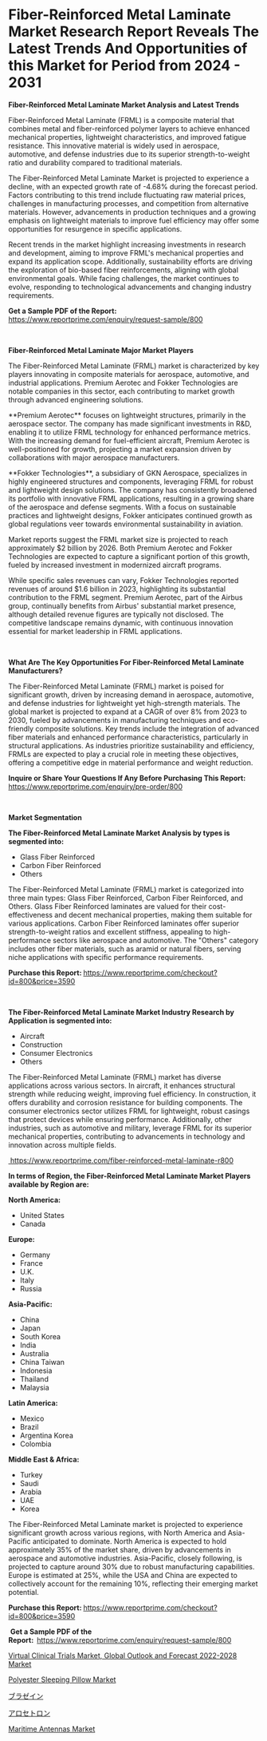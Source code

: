 <p><h1>Fiber-Reinforced Metal Laminate Market Research Report Reveals The Latest Trends And Opportunities of this Market for Period from 2024 - 2031</h1></p><p><strong>Fiber-Reinforced Metal Laminate Market Analysis and Latest Trends</strong></p>
<p><p>Fiber-Reinforced Metal Laminate (FRML) is a composite material that combines metal and fiber-reinforced polymer layers to achieve enhanced mechanical properties, lightweight characteristics, and improved fatigue resistance. This innovative material is widely used in aerospace, automotive, and defense industries due to its superior strength-to-weight ratio and durability compared to traditional materials.</p><p>The Fiber-Reinforced Metal Laminate Market is projected to experience a decline, with an expected growth rate of -4.68% during the forecast period. Factors contributing to this trend include fluctuating raw material prices, challenges in manufacturing processes, and competition from alternative materials. However, advancements in production techniques and a growing emphasis on lightweight materials to improve fuel efficiency may offer some opportunities for resurgence in specific applications.</p><p>Recent trends in the market highlight increasing investments in research and development, aiming to improve FRML's mechanical properties and expand its application scope. Additionally, sustainability efforts are driving the exploration of bio-based fiber reinforcements, aligning with global environmental goals. While facing challenges, the market continues to evolve, responding to technological advancements and changing industry requirements.</p></p>
<p><strong>Get a Sample PDF of the Report:&nbsp;</strong> <a href="https://www.reportprime.com/enquiry/request-sample/800">https://www.reportprime.com/enquiry/request-sample/800</a></p>
<p>&nbsp;</p>
<p><strong>Fiber-Reinforced Metal Laminate Major Market Players</strong></p>
<p><p>The Fiber-Reinforced Metal Laminate (FRML) market is characterized by key players innovating in composite materials for aerospace, automotive, and industrial applications. Premium Aerotec and Fokker Technologies are notable companies in this sector, each contributing to market growth through advanced engineering solutions.</p><p>**Premium Aerotec** focuses on lightweight structures, primarily in the aerospace sector. The company has made significant investments in R&D, enabling it to utilize FRML technology for enhanced performance metrics. With the increasing demand for fuel-efficient aircraft, Premium Aerotec is well-positioned for growth, projecting a market expansion driven by collaborations with major aerospace manufacturers.</p><p>**Fokker Technologies**, a subsidiary of GKN Aerospace, specializes in highly engineered structures and components, leveraging FRML for robust and lightweight design solutions. The company has consistently broadened its portfolio with innovative FRML applications, resulting in a growing share of the aerospace and defense segments. With a focus on sustainable practices and lightweight designs, Fokker anticipates continued growth as global regulations veer towards environmental sustainability in aviation.</p><p>Market reports suggest the FRML market size is projected to reach approximately $2 billion by 2026. Both Premium Aerotec and Fokker Technologies are expected to capture a significant portion of this growth, fueled by increased investment in modernized aircraft programs.</p><p>While specific sales revenues can vary, Fokker Technologies reported revenues of around $1.6 billion in 2023, highlighting its substantial contribution to the FRML segment. Premium Aerotec, part of the Airbus group, continually benefits from Airbus' substantial market presence, although detailed revenue figures are typically not disclosed. The competitive landscape remains dynamic, with continuous innovation essential for market leadership in FRML applications.</p></p>
<p>&nbsp;</p>
<p><strong>What Are The Key Opportunities For Fiber-Reinforced Metal Laminate Manufacturers?</strong></p>
<p><p>The Fiber-Reinforced Metal Laminate (FRML) market is poised for significant growth, driven by increasing demand in aerospace, automotive, and defense industries for lightweight yet high-strength materials. The global market is projected to expand at a CAGR of over 8% from 2023 to 2030, fueled by advancements in manufacturing techniques and eco-friendly composite solutions. Key trends include the integration of advanced fiber materials and enhanced performance characteristics, particularly in structural applications. As industries prioritize sustainability and efficiency, FRMLs are expected to play a crucial role in meeting these objectives, offering a competitive edge in material performance and weight reduction.</p></p>
<p><strong>Inquire or Share Your Questions If Any Before Purchasing This Report:</strong> <a href="https://www.reportprime.com/enquiry/pre-order/800">https://www.reportprime.com/enquiry/pre-order/800</a></p>
<p>&nbsp;</p>
<p><strong>Market Segmentation</strong></p>
<p><strong>The Fiber-Reinforced Metal Laminate Market Analysis by types is segmented into:</strong></p>
<p><ul><li>Glass Fiber Reinforced</li><li>Carbon Fiber Reinforced</li><li>Others</li></ul></p>
<p><p>The Fiber-Reinforced Metal Laminate (FRML) market is categorized into three main types: Glass Fiber Reinforced, Carbon Fiber Reinforced, and Others. Glass Fiber Reinforced laminates are valued for their cost-effectiveness and decent mechanical properties, making them suitable for various applications. Carbon Fiber Reinforced laminates offer superior strength-to-weight ratios and excellent stiffness, appealing to high-performance sectors like aerospace and automotive. The "Others" category includes other fiber materials, such as aramid or natural fibers, serving niche applications with specific performance requirements.</p></p>
<p><strong>Purchase this Report:&nbsp;</strong><a href="https://www.reportprime.com/checkout?id=800&price=3590">https://www.reportprime.com/checkout?id=800&price=3590</a></p>
<p>&nbsp;</p>
<p><strong>The Fiber-Reinforced Metal Laminate Market Industry Research by Application is segmented into:</strong></p>
<p><ul><li>Aircraft</li><li>Construction</li><li>Consumer Electronics</li><li>Others</li></ul></p>
<p><p>The Fiber-Reinforced Metal Laminate (FRML) market has diverse applications across various sectors. In aircraft, it enhances structural strength while reducing weight, improving fuel efficiency. In construction, it offers durability and corrosion resistance for building components. The consumer electronics sector utilizes FRML for lightweight, robust casings that protect devices while ensuring performance. Additionally, other industries, such as automotive and military, leverage FRML for its superior mechanical properties, contributing to advancements in technology and innovation across multiple fields.</p></p>
<p><a href="https://www.reportprime.com/fiber-reinforced-metal-laminate-r800">&nbsp;https://www.reportprime.com/fiber-reinforced-metal-laminate-r800</a></p>
<p><strong>In terms of Region, the Fiber-Reinforced Metal Laminate Market Players available by Region are:</strong></p>
<p>
    <p> <strong> North America: </strong>
        <ul>
            <li>United States</li>
            <li>Canada</li>
        </ul>
        </p> 
    <p> <strong> Europe: </strong>
        <ul>
            <li>Germany</li>
            <li>France</li>
            <li>U.K.</li>
            <li>Italy</li>
            <li>Russia</li>
        </ul>
        </p> 
    <p> <strong> Asia-Pacific: </strong>
        <ul>
            <li>China</li>
            <li>Japan</li>
            <li>South Korea</li>
            <li>India</li>
            <li>Australia</li>
            <li>China Taiwan</li>
            <li>Indonesia</li>
            <li>Thailand</li>
            <li>Malaysia</li>
        </ul>
        </p> 
    <p> <strong> Latin America: </strong>
        <ul>
            <li>Mexico</li>
            <li>Brazil</li>
            <li>Argentina Korea</li>
            <li>Colombia</li>
        </ul>
        </p> 
    <p> <strong> Middle East & Africa: </strong>
        <ul>
            <li>Turkey</li>
            <li>Saudi</li>
            <li>Arabia</li>
            <li>UAE</li>
            <li>Korea</li>
        </ul>
    </p>
    </p>
<p><p>The Fiber-Reinforced Metal Laminate market is projected to experience significant growth across various regions, with North America and Asia-Pacific anticipated to dominate. North America is expected to hold approximately 35% of the market share, driven by advancements in aerospace and automotive industries. Asia-Pacific, closely following, is projected to capture around 30% due to robust manufacturing capabilities. Europe is estimated at 25%, while the USA and China are expected to collectively account for the remaining 10%, reflecting their emerging market potential.</p></p>
<p><strong>Purchase this Report: </strong><a href="https://www.reportprime.com/checkout?id=800&price=3590">https://www.reportprime.com/checkout?id=800&price=3590</a></p>
<p>&nbsp;<strong>Get a Sample PDF of the Report:&nbsp;&nbsp;</strong><a href="https://www.reportprime.com/enquiry/request-sample/800">https://www.reportprime.com/enquiry/request-sample/800</a></p>
<p><strong></strong></p>
<p><p><a href="https://www.linkedin.com/pulse/global-perspectives-virtual-clinical-trials-market-outlook-forecast-dy2lf?trackingId=iMoePlLVT3moXXiCSiE6tg%3D%3D">Virtual Clinical Trials Market, Global Outlook and Forecast 2022-2028 Market</a></p><p><a href="https://issuu.com/reportprime-2/docs/polyester-sleeping-pillow-market-si_b2d20cc534e6ff">Polyester Sleeping Pillow Market</a></p><p><a href="https://medium.com/@felicidadbucar3s/%E3%82%B0%E3%83%AD%E3%83%BC%E3%83%90%E3%83%AB%E3%83%96%E3%83%A9%E3%82%B8%E3%82%A7%E3%82%A4%E3%83%B3%E5%B8%82%E5%A0%B4%E3%81%AE%E3%83%88%E3%83%AC%E3%83%B3%E3%83%89-%E6%88%90%E9%95%B7%E6%A9%9F%E4%BC%9A%E3%81%A8%E8%AA%B2%E9%A1%8C%E3%81%AB%E9%96%A2%E3%81%99%E3%82%8B%E6%B4%9E%E5%AF%9F-2024%E5%B9%B4%E3%81%8B%E3%82%892031%E5%B9%B4%E3%81%BE%E3%81%A7-13ec77b589b9">ブラゼイン</a></p><p><a href="https://medium.com/@vadkqfca47/%E3%82%A2%E3%83%AD%E3%82%BB%E3%83%88%E3%83%AD%E3%83%B3%E5%B8%82%E5%A0%B4%E8%A6%8F%E6%A8%A1%E3%81%A8%E3%82%B7%E3%82%A7%E3%82%A2%E5%88%86%E6%9E%90-%E6%88%90%E9%95%B7%E3%83%88%E3%83%AC%E3%83%B3%E3%83%89%E3%81%A8%E4%BA%88%E6%B8%AC-2024%E5%B9%B4-2031%E5%B9%B4-0805250d73fd">アロセトロン</a></p><p><a href="https://medium.com/@gyuj5h/maritime-antennas-market-investigation-industry-evolution-and-forecast-till-2031-e63b55265529">Maritime Antennas Market</a></p></p>